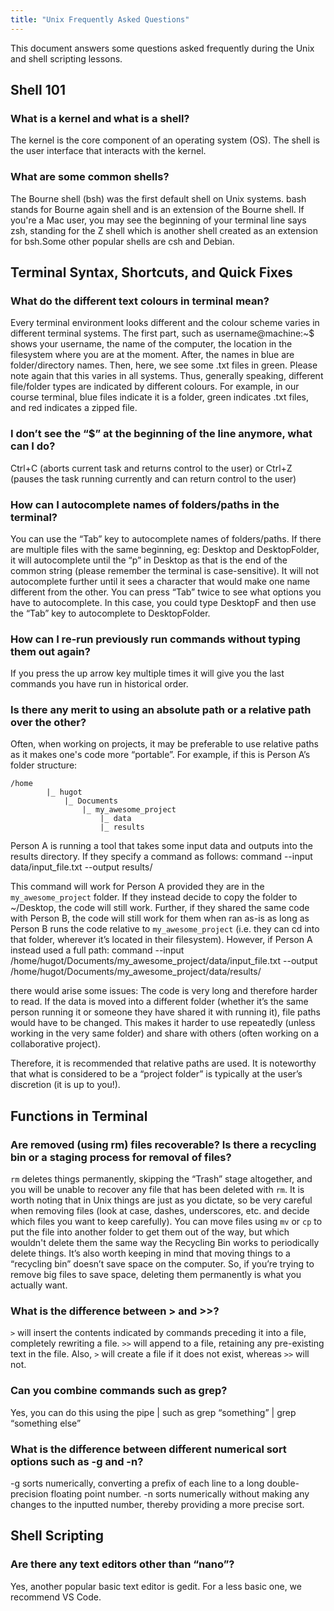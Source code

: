 ```yaml
---
title: "Unix Frequently Asked Questions"
---
```


This document answers some questions asked frequently during the Unix and shell scripting lessons.

## Shell 101
### What is a kernel and what is a shell? 
The kernel is the core component of an operating system (OS). The shell is the user interface that interacts with the kernel. 

### What are some common shells?
The Bourne shell (bsh) was the first default shell on Unix systems. bash stands for Bourne again shell and is an extension of the Bourne shell. If you're a Mac user, you may see the beginning of your terminal line says zsh, standing for the Z shell which is another shell created as an extension for bsh.Some other popular shells are csh and Debian.

## Terminal Syntax, Shortcuts, and Quick Fixes

### What do the different text colours in terminal mean?

Every terminal environment looks different and the colour scheme varies in different terminal systems. The first part, such as username@machine:~$ shows your username, the name of the computer, the location in the filesystem where you are at the moment. After, the names in blue are folder/directory names. Then, here, we see some .txt files in green. Please note again that this varies in all systems. 
Thus, generally speaking, different file/folder types are indicated by different colours. For example, in our course terminal, blue files indicate it is a folder, green indicates .txt files, and red indicates a zipped file.
   
### I don’t see the “$” at the beginning of the line anymore, what can I do? 
Ctrl+C (aborts current task and returns control to the user) or Ctrl+Z (pauses the task running currently and can return control to the user)

### How can I autocomplete names of folders/paths in the terminal?
You can use the “Tab” key to autocomplete names of folders/paths. If there are multiple files with the same beginning, eg: Desktop and DesktopFolder, it will autocomplete until the “p” in Desktop as that is the end of the common string (please remember the terminal is case-sensitive). It will not autocomplete further until it sees a character that would make one name different from the other. You can press “Tab” twice to see what options you have to autocomplete. In this case, you could type DesktopF and then use the “Tab” key to autocomplete to DesktopFolder.

### How can I re-run previously run commands without typing them out again?
If you press the up arrow key multiple times it will give you the last commands you have run in historical order.

### Is there any merit to using an absolute path or a relative path over the other?

Often, when working on projects, it may be preferable to use relative paths as it makes one's code more “portable”. For example, if this is Person A’s folder structure:	

```
/home
	    |_ hugot
	    	|_ Documents
		    	|_ my_awesome_project
			    	|_ data
			      	|_ results 
```

Person A is running a tool that takes some input data and outputs into the results directory. If they specify a command as follows:
	command --input data/input_file.txt  --output results/

This command will work for Person A provided they are in the `my_awesome_project` folder. If they instead decide to copy the folder to ~/Desktop, the code will still work. Further, if they shared the same code with Person B, the code will still work for them when ran as-is as long as Person B runs the code relative to `my_awesome_project` (i.e. they can cd into that folder, wherever it’s located in their filesystem). 
However, if Person A instead used a full path: 
command --input /home/hugot/Documents/my_awesome_project/data/input_file.txt  --output /home/hugot/Documents/my_awesome_project/data/results/

there would arise some issues:
The code is very long and therefore harder to read. 
If the data is moved into a different folder (whether it’s the same person running it or someone they have shared it with running it), file paths would have to be changed. This makes it harder to use repeatedly (unless working in the very same folder) and share with others (often working on a collaborative project).

Therefore, it is recommended that relative paths are used. It is noteworthy that what is considered to be a “project folder” is typically at the user’s discretion (it is up to you!). 



## Functions in Terminal

### Are removed (using rm) files recoverable? Is there a recycling bin or a staging process for removal of files?

`rm` deletes things permanently, skipping the “Trash” stage altogether, and you will be unable to recover any file that has been deleted with `rm`. It is worth noting that in Unix things are just as you dictate, so be very careful when removing files (look at case, dashes, underscores, etc. and decide which files you want to keep carefully). 
You can move files using `mv` or `cp` to put the file into another folder to get them out of the way, but which wouldn't delete them the same way the Recycling Bin works to periodically delete things. It’s also worth keeping in mind that moving things to a “recycling bin” doesn’t save space on the computer. So, if you’re trying to remove big files to save space, deleting them permanently is what you actually want. 

### What is the difference between > and >>?
`>` will insert the contents indicated by commands preceding it into a file, completely rewriting a file. `>>` will append to a file, retaining any pre-existing text in the file. Also, `>` will create a file if it does not exist, whereas `>>` will not.

### Can you combine commands such as grep? 
Yes, you can do this using the pipe | such as grep “something” | grep “something else”

### What is the difference between different numerical sort options such as -g and -n?
-g sorts numerically, converting a prefix of each line to a long double-precision floating point number. -n sorts numerically without making any changes to the inputted number, thereby providing a more precise sort.

## Shell Scripting

### Are there any text editors other than “nano”?
Yes, another popular basic text editor is gedit. For a less basic one, we recommend VS Code.
